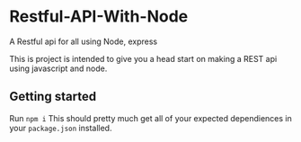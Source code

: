 # Restful-API-With-Node
A Restful api for all using Node, express

This is project is intended to give you a head start on making a REST api using javascript and node. 

## Getting started

Run `npm i` This should pretty much get all of your expected dependiences in your `package.json` installed.



